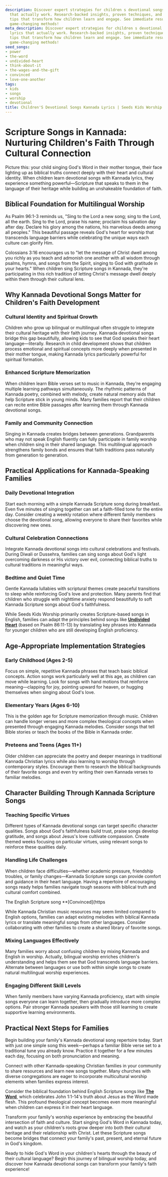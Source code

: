 ```yaml
---
description: Discover expert strategies for children s devotional songs kannada lyrics
  that actually work. Research-backed insights, proven techniques, and professional
  tips that transform how children learn and engage. See immediate results with these
  game-changing methods!
meta_description: Discover expert strategies for children s devotional songs kannada
  lyrics that actually work. Research-backed insights, proven techniques, and professional
  tips that transform how children learn and engage. See immediate results with these
  game-changing methods!
seed_songs:
- power
- the-word
- undivided-heart
- think-about-it
- the-wages-and-the-gift
- convinced
- love-one-another
tags:
- kids
- songs
- worship
- devotional
title: Children'S Devotional Songs Kannada Lyrics | Seeds Kids Worship
---
```

# Scripture Songs in Kannada: Nurturing Children's Faith Through Cultural Connection

Picture this: your child singing God's Word in their mother tongue, their face lighting up as biblical truths connect deeply with their heart and cultural identity. When children learn devotional songs with Kannada lyrics, they experience something powerful—Scripture that speaks to them in the language of their heritage while building an unshakeable foundation of faith.

## Biblical Foundation for Multilingual Worship

As Psalm 96:1-3 reminds us, "Sing to the Lord a new song; sing to the Lord, all the earth. Sing to the Lord, praise his name; proclaim his salvation day after day. Declare his glory among the nations, his marvelous deeds among all peoples." This beautiful passage reveals God's heart for worship that transcends language barriers while celebrating the unique ways each culture can glorify Him.

Colossians 3:16 encourages us to "let the message of Christ dwell among you richly as you teach and admonish one another with all wisdom through psalms, hymns, and songs from the Spirit, singing to God with gratitude in your hearts." When children sing Scripture songs in Kannada, they're participating in this rich tradition of letting Christ's message dwell deeply within them through their cultural lens.

## Why Kannada Devotional Songs Matter for Children's Faith Development

### Cultural Identity and Spiritual Growth

Children who grow up bilingual or multilingual often struggle to integrate their cultural heritage with their faith journey. Kannada devotional songs bridge this gap beautifully, allowing kids to see that God speaks their heart language—literally. Research in child development shows that children process emotional and spiritual concepts more deeply when presented in their mother tongue, making Kannada lyrics particularly powerful for spiritual formation.

### Enhanced Scripture Memorization

When children learn Bible verses set to music in Kannada, they're engaging multiple learning pathways simultaneously. The rhythmic patterns of Kannada poetry, combined with melody, create natural memory aids that help Scripture stick in young minds. Many families report that their children can recite entire Bible passages after learning them through Kannada devotional songs.

### Family and Community Connection

Singing in Kannada creates bridges between generations. Grandparents who may not speak English fluently can fully participate in family worship when children sing in their shared language. This multilingual approach strengthens family bonds and ensures that faith traditions pass naturally from generation to generation.

## Practical Applications for Kannada-Speaking Families

### Daily Devotional Integration

Start each morning with a simple Kannada Scripture song during breakfast. Even five minutes of singing together can set a faith-filled tone for the entire day. Consider creating a weekly rotation where different family members choose the devotional song, allowing everyone to share their favorites while discovering new ones.

### Cultural Celebration Connections

Integrate Kannada devotional songs into cultural celebrations and festivals. During Diwali or Dussehra, families can sing songs about God's light overcoming darkness or His victory over evil, connecting biblical truths to cultural traditions in meaningful ways.

### Bedtime and Quiet Time

Gentle Kannada lullabies with scriptural themes create peaceful transitions to sleep while reinforcing God's love and protection. Many parents find that children who struggle with nighttime anxiety respond beautifully to soft Kannada Scripture songs about God's faithfulness.

While Seeds Kids Worship primarily creates Scripture-based songs in English, families can adapt the principles behind songs like **[Undivided Heart](https://seedskidsworship.com/product/undivided-heart-psalm-8611-13-2/)** (based on Psalm 86:11-13) by translating key phrases into Kannada for younger children who are still developing English proficiency.

## Age-Appropriate Implementation Strategies

### Early Childhood (Ages 2-5)

Focus on simple, repetitive Kannada phrases that teach basic biblical concepts. Action songs work particularly well at this age, as children can move while learning. Look for songs with hand motions that reinforce meaning—clapping for joy, pointing upward for heaven, or hugging themselves when singing about God's love.

### Elementary Years (Ages 6-10)

This is the golden age for Scripture memorization through music. Children can handle longer verses and more complex theological concepts when presented through engaging Kannada melodies. Consider songs that tell Bible stories or teach the books of the Bible in Kannada order.

### Preteens and Teens (Ages 11+)

Older children can appreciate the poetry and deeper meanings in traditional Kannada Christian lyrics while also learning to worship through contemporary styles. Encourage them to research the biblical backgrounds of their favorite songs and even try writing their own Kannada verses to familiar melodies.

## Character Building Through Kannada Scripture Songs

### Teaching Specific Virtues

Different types of Kannada devotional songs can target specific character qualities. Songs about God's faithfulness build trust, praise songs develop gratitude, and songs about Jesus's love cultivate compassion. Create themed weeks focusing on particular virtues, using relevant songs to reinforce these qualities daily.

### Handling Life Challenges

When children face difficulties—whether academic pressure, friendship troubles, or family changes—Kannada Scripture songs can provide comfort and guidance in their heart language. Having a repertoire of encouraging songs ready helps families navigate tough seasons with biblical truth and cultural comfort combined.

The English Scripture song **[Convinced](https

While Kannada Christian music resources may seem limited compared to English options, families can adapt existing melodies with biblical Kannada lyrics or translate meaningful songs from other languages. Consider collaborating with other families to create a shared library of favorite songs.

### Mixing Languages Effectively

Many families worry about confusing children by mixing Kannada and English in worship. Actually, bilingual worship enriches children's understanding and helps them see that God transcends language barriers. Alternate between languages or use both within single songs to create natural multilingual worship experiences.

### Engaging Different Skill Levels

When family members have varying Kannada proficiency, start with simple songs everyone can learn together, then gradually introduce more complex options. Pair stronger Kannada speakers with those still learning to create supportive learning environments.

## Practical Next Steps for Families

Begin building your family's Kannada devotional song repertoire today. Start with just one simple song this week—perhaps a familiar Bible verse set to a traditional tune you already know. Practice it together for a few minutes each day, focusing on both pronunciation and meaning.

Connect with other Kannada-speaking Christian families in your community to share resources and learn new songs together. Many churches with diverse congregations are eager to incorporate multicultural worship elements when families express interest.

Consider the biblical foundation behind English Scripture songs like **[The Word](https://seedskidsworship.com/product/the-word-john-11-14-2/)**, which celebrates John 1:1-14's truth about Jesus as the Word made flesh. This profound theological concept becomes even more meaningful when children can express it in their heart language.

Transform your family's worship experience by embracing the beautiful intersection of faith and culture. Start singing God's Word in Kannada today, and watch as your children's roots grow deeper into both their cultural heritage and their relationship with Christ. Let these Scripture songs become bridges that connect your family's past, present, and eternal future in God's kingdom.

Ready to hide God's Word in your children's hearts through the beauty of their cultural language? Begin this journey of bilingual worship today, and discover how Kannada devotional songs can transform your family's faith experience!

<script type="application/ld+json">
{
  "@context": "https://schema.org",
  "@type": "Article",
  "headline": "Children S Devotional Songs Kannada Lyrics",
  "author": {
    "@type": "Organization",
    "name": "Seeds Kids Worship"
  },
  "publisher": {
    "@type": "Organization",
    "name": "Seeds Kids Worship",
    "logo": {
      "@type": "ImageObject",
      "url": "https://seedskidsworship.com/logo.png"
    }
  },
  "datePublished": "2025-09-03T19:50:44.775549",
  "dateModified": "2025-09-03T19:50:44.775571",
  "description": "Discover expert strategies for children s devotional songs kannada lyrics that actually work. Research-backed insights, proven techniques, and professional tips",
  "mainEntityOfPage": {
    "@type": "WebPage",
    "@id": "https://seedskidsworship.com/activities/children-s-devotional-songs-kannada-lyrics/"
  }
}
</script>

<script type="application/ld+json">
{
  "@context": "https://schema.org",
  "@type": "Product",
  "name": "Power",
  "description": "Energetic song about receiving power from the Holy Spirit to be witnesses from Acts 1:8",
  "url": "https://seedskidsworship.com/product/power-acts-18/",
  "brand": {
    "@type": "Brand",
    "name": "Seeds Kids Worship"
  },
  "category": "Children's Christian Music",
  "album": "Power"
}
</script>

<script type="application/ld+json">
{
  "@context": "https://schema.org",
  "@type": "Product",
  "name": "The Word",
  "description": "Profound song about Jesus as the Word who became flesh from John 1:1-14",
  "url": "https://seedskidsworship.com/product/the-word-john-11-14-2/",
  "brand": {
    "@type": "Brand",
    "name": "Seeds Kids Worship"
  },
  "category": "Children's Christian Music",
  "album": "Jesus"
}
</script>

<script type="application/ld+json">
{
  "@context": "https://schema.org",
  "@type": "Product",
  "name": "Undivided Heart",
  "description": "Worship song asking for an undivided heart to fear God's name from Psalm 86:11-13",
  "url": "https://seedskidsworship.com/product/undivided-heart-psalm-8611-13-2/",
  "brand": {
    "@type": "Brand",
    "name": "Seeds Kids Worship"
  },
